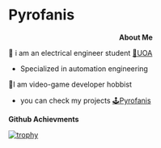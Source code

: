 # Pyrofanis #
<a align="center">
 
**About Me**

:electric_plug: i am an electrical engineer student [:school:UOA](https://www.uoa.gr/) 
 
 * Specialized in automation engineering

:space_invader:I am video-game developer hobbist
 
* you can check my projects [:joystick:Pyrofanis](https://pyrofanis.itch.io/)

**Github Achievments**

[![trophy](https://github-profile-trophy.vercel.app/?username=Pyrofanis&&theme=tokyonight&&title=Followers,Commits,Repositories)](https://github.com/ryo-ma/github-profile-trophy)
</a>
